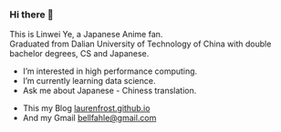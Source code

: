 ### Hi there 👋

This is Linwei Ye, a Japanese Anime fan.  
Graduated from Dalian University of Technology of China with double bachelor degrees, CS and Japanese.  

- I’m interested in high performance computing.  
- I’m currently learning data science.  
- Ask me about Japanese - Chiness translation.  

+ This my Blog [laurenfrost.github.io](https://laurenfrost.github.io/)  
+ And my Gmail [bellfahle@gmail.com](bellfahle@gmail.com)  
